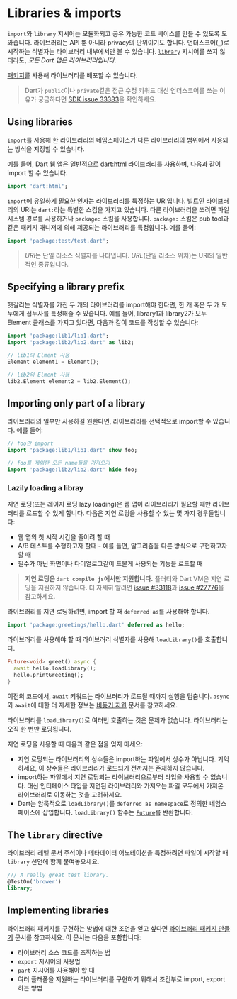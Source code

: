 # Libraries & imports

`import`와 `library` 지시어는 모듈화되고 공유 가능한 코드 베이스를 만들 수 있도록 도와줍니다. 라이브러리는 API 뿐 아니라 privacy의 단위이기도 합니다. 언더스코어(`_`)로 시작하는 식별자는 라이브러리 내부에서만 볼 수 있습니다. [`library`](https://dart.dev/language/libraries#library-directive) 지시어를 쓰지 않더라도, _모든 Dart 앱은 라이브러리입니다_.

[패키지](https://dart.dev/guides/packages)를 사용해 라이브러리를 배포할 수 있습니다.

> Dart가 `public`이나 `private`같은 접근 수정 키워드 대신 언더스코어를 쓰는 이유가 궁금하다면 [SDK issue 33383](https://github.com/dart-lang/sdk/issues/33383)을 확인하세요.

## Using libraries

`import`를 사용해 한 라이브러리의 네임스페이스가 다른 라이브러리의 범위에서 사용되는 방식을 지정할 수 있습니다.

예를 들어, Dart 웹 앱은 일반적으로 [dart:html](https://api.dart.dev/stable/dart-html) 라이브러리를 사용하며, 다음과 같이 import 할 수 있습니다.

```dart
import 'dart:html';
```

`import`에 유일하게 필요한 인자는 라이브러리를 특정하는 URI입니다. 빌트인 라이브러리의 URI는 `dart:`라는 특별한 스킴을 가지고 있습니다. 다른 라이브러리을 쓰려면 파일 시스템 경로를 사용하거나 `package:` 스킴을 사용합니다. `package:` 스킴은 pub tool과 같은 패키지 매니저에 의해 제공되는 라이브러리를 특정합니다. 예를 들어:

```dart
import 'package:test/test.dart';
```

> *URI*는 단일 리소스 식별자를 나타냅니다. _URL_(단일 리소스 위치)는 URI의 일반적인 종류입니다.

## Specifying a library prefix

헷갈리는 식별자를 가진 두 개의 라이브러리를 import해야 한다면, 한 개 혹은 두 개 모두에게 접두사를 특정해줄 수 있습니다. 예를 들어, library1과 library2가 모두 Element 클래스를 가지고 있다면, 다음과 같이 코드를 작성할 수 있습니다:

```dart
import 'package:lib1/lib1.dart';
import 'package:lib2/lib2.dart' as lib2;

// lib1의 Elment 사용
Element element1 = Element();

// lib2의 Elment 사용
lib2.Element element2 = lib2.Element();
```

## Importing only part of a library

라이브러리의 일부만 사용하길 원한다면, 라이브러리를 선택적으로 import할 수 있습니다. 예를 들어:

```dart
// foo만 import
import 'package:lib1/lib1.dart' show foo;

// foo를 제외한 모든 name들을 가져오기
import 'package:lib2/lib2.dart' hide foo;
```

### Lazily loading a libray

지연 로딩(또는 레이지 로딩 lazy loading)은 웹 앱이 라이브러리가 필요할 때만 라이브러리를 로드할 수 있게 합니다. 다음은 지연 로딩을 사용할 수 있는 몇 가지 경우들입니다:

- 웹 앱의 첫 시작 시간을 줄이려 할 때
- A/B 테스트를 수행하고자 할때 - 예를 들면, 알고리즘을 다른 방식으로 구현하고자 할 때
- 필수가 아닌 화면이나 다이얼로그같이 드물게 사용되는 기능을 로드할 때

> **지연 로딩은 `dart compile js`에서만 지원합니다.** 플러터와 Dart VM은 지연 로딩을 지원하지 않습니다. 더 자세히 알려면 [issue #33118](https://github.com/dart-lang/sdk/issues/33118)과 [issue #27776](https://github.com/dart-lang/sdk/issues/27776)을 참고하세요.

라이브러리를 지연 로딩하려면, import 할 때 `deferred as`를 사용해야 합니다.

```dart
import 'package:greetings/hello.dart' deferred as hello;
```

라이브러리를 사용해야 할 때 라이브러리 식별자를 사용해 `loadLibrary()`를 호출합니다.

```dart
Future<void> greet() async {
  await hello.loadLibrary();
  hello.printGreeting();
}
```

이전의 코드에서, `await` 키워드는 라이브러리가 로드될 때까지 실행을 멈춥니다. `async`와 `await`에 대한 더 자세한 정보는 [비동기 지원](https://dart.dev/language/async) 문서를 참고하세요.

라이브러리를 `loadLibrary()`로 여러번 호출하는 것은 문제가 없습니다. 라이브러리는 오직 한 번만 로딩됩니다.

지연 로딩을 사용할 때 다음과 같은 점을 잊지 마세요:

- 지연 로딩되는 라이브러리의 상수들은 import하는 파일에서 상수가 아닙니다. 기억하세요, 이 상수들은 라이브러리가 로드되기 전까지는 존재하지 않습니다.
- import하는 파일에서 지연 로딩되는 라이브러리으로부터 타입을 사용할 수 없습니다. 대신 인터페이스 타입을 지연된 라이브러리와 가져오는 파일 모두에서 가져온 라이브러리로 이동하는 것을 고려하세요.
- Dart는 암묵적으로 `loadLibrary()`를 `deferred as namespace`로 정의한 네임스페이스에 삽입합니다. `loadLibrary()` 함수는 [`Future`](https://dart.dev/guides/libraries/library-tour#future)를 반환합니다.

## The `library` directive

라이브러리 레벨 문서 주석이나 메타데이터 어노테이션을 특정하려면 파일이 시작할 때 `library` 선언에 함께 붙여놓으세요.

```dart
/// A really great test library.
@TestOn('brower')
library;
```

## Implementing libraries

라이브러리 패키지를 구현하는 방법에 대한 조언을 얻고 싶다면 [라이브러리 패키지 만들기](https://dart.dev/guides/libraries/create-library-packages) 문서를 참고하세요. 이 문서는 다음을 포함합니다:

- 라이브러리 소스 코드를 조직하는 법
- `export` 지시어의 사용법
- `part` 지시어를 사용해야 할 때
- 여러 플래폼을 지원하는 라이브러리를 구현하기 위해서 조건부로 import, export하는 방법
